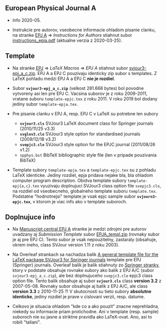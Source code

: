European Physical Journal A
---------------------------
* Info 2020-05.

* Instrukcie pre autorov, vseobecne informacie ohladom pisanie clanku, na stranke [EPJ A](https://epja.epj.org/) => *Instructions for Authors* stiahnut subor [instructions_epja.pdf](http://www.epj.org/images/stories/instructions/instructions_epja.pdf) (aktualne verzia z 2020-03-25).

## Template
* Na stranke [EPJ](https://www.epj.org/) => *LaTeX Macros* => *EPJ A* stiahnut subor [svjour3-epj_a_c.zip](http://epj.org/images/stories/latex/svjour3-epj_a_c.zip). EPJ A a EPJ C pouzivaju identicky zip subor s templates. Z LaTeX pohladu medzi EPJ A a EPJ C **nie je rozdiel**.

* Subor **`svjour3-epj_a_c.zip`** (velkost 281.668 bytes) bol povodne vytvoreny asi len pre EPJ C. Vacsina suborov je z roku 2009-2011, vratane suboru `template-epjc.tex` z roku 2011. V roku 2019 bol dodany jediny subor `template-epja.tex`.

* Pre pisanie clanku v EPJ A, resp. EPJ C v LaTeX su potrebne len subory
  * **`svjour3.cls`** SVJour3 LaTeX document class for Springer journals (2010/11/25 v3.3)
  * **`svglov3.clo`** SVJour3 style option for standardised journals (2009/12/18 v3.2)
  * **`svepjc3.clo`** SVJour3 style option for the EPJC journal (2011/08/26 v1.2)
  * `spphys.bst` BibTeX bibliographic style file (len v pripade pouzivania BibTeX)

* Template subory `template-epja.tex` a `template-epjc.tex` su z pohladu LaTeX identicke. Jediny rozdiel, epja pridava nejake bla, bla ohladom computer program description. Obidva template subory `template-epj{a,c}.tex` vyuzivaju doplnujuci SVJour3 class option file `svepjc3.clo`, na rozdiel od vseobecneho, globalneho template suboru `template.tex`. Podstatne "hodnotnejsi" template je vsak epjc sample subor **`svjourn3-epjc.tex`**, v ktorom je viac info ako v template suboroch.

## Doplnujuce info
* Na [Manuscript central EPJ A](https://mc.manuscriptcentral.com/epja) stranke je medzi zdrojmi pre autorov uvadzany aj *Submission Template* subor [EPJA_templ.zip](https://mc.manuscriptcentral.com/societyimages/epja/EPJA_templ.zip) (rovnaky subor je aj pre EPJ C). Tento subor je vsak nepouzitelny, zastaraly (obsahuje, okrem ineho, class SVJour version 1.11 z roku 2003).

* Na Overleaf strankach sa nachadza balik [A general template file for the LaTeX package SVJour3 for Springer journals](https://www.overleaf.com/latex/templates/a-general-template-file-for-the-latex-package-svjour3-for-springer-journals/pbbwqhxxvtbp) template pre EPJ (Springer) journals. Overleaf balik je balik stiahnuty zo [Springer stranky](http://static.springer.com/sgw/documents/468198/application/zip/LaTeX.zip), ktory v podstate obsahuje rovnake subory ako balik z EPJ A/C (subor `svjour3-epj_a_c.zip`), ale bez doplnujuceho `svepjc3.clo` epjc3 class option file. Tento balik obsahuje aj subor **`svjour3.cls`** class **version 3.2** z 2007-05-08. Rovnaky subor obsahuje aj balik z EPJ A/C, ale class **version 3.3** z 2010-11-25 ?! V skutocnosti su tieto subory **absolutne identicke**, jediny rozdiel je prave v cislovani verzii, resp. datume.

* Celkovo je situacia ohladom "kde co a ako pouzit" znacne neprehladna, niekedy su informacie priam protichodne. Ani v template (resp. sample) suboroch nie su jasne a striktne pravidla ako LaTeX-ovat. Ano, asi to robili "taliani".
